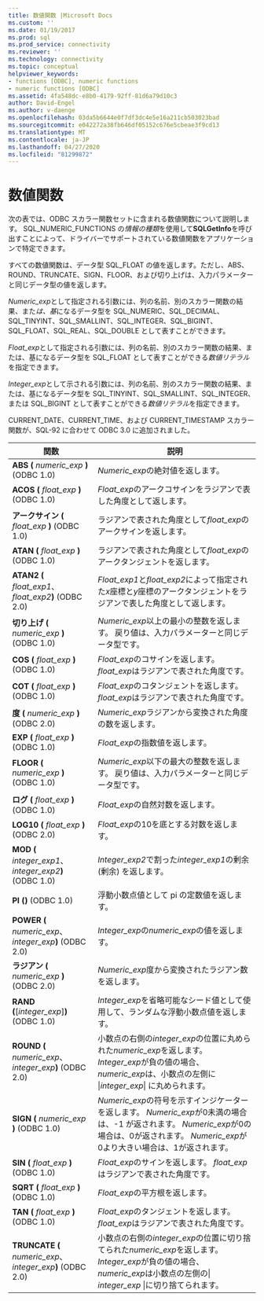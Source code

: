 ```yaml
---
title: 数値関数 |Microsoft Docs
ms.custom: ''
ms.date: 01/19/2017
ms.prod: sql
ms.prod_service: connectivity
ms.reviewer: ''
ms.technology: connectivity
ms.topic: conceptual
helpviewer_keywords:
- functions [ODBC], numeric functions
- numeric functions [ODBC]
ms.assetid: 4fa548dc-e8b0-4179-92ff-81d6a79d10c3
author: David-Engel
ms.author: v-daenge
ms.openlocfilehash: 03da5b6644e0f7df3dc4e5e16a211cb503023bad
ms.sourcegitcommit: e042272a38fb646df05152c676e5cbeae3f9cd13
ms.translationtype: MT
ms.contentlocale: ja-JP
ms.lasthandoff: 04/27/2020
ms.locfileid: "81299872"
---
```

# <a name="numeric-functions"></a>数値関数
次の表では、ODBC スカラー関数セットに含まれる数値関数について説明します。 SQL_NUMERIC_FUNCTIONS の*情報の種類*を使用して**SQLGetInfo**を呼び出すことによって、ドライバーでサポートされている数値関数をアプリケーションで特定できます。  
  
 すべての数値関数は、データ型 SQL_FLOAT の値を返します。ただし、ABS、ROUND、TRUNCATE、SIGN、FLOOR、および切り上げは、入力パラメーターと同じデータ型の値を返します。  
  
 *Numeric_exp*として指定される引数には、列の名前、別のスカラー関数の結果、また*は、基*になるデータ型を SQL_NUMERIC、SQL_DECIMAL、SQL_TINYINT、SQL_SMALLINT、SQL_INTEGER、SQL_BIGINT、SQL_FLOAT、SQL_REAL、SQL_DOUBLE として表すことができます。  
  
 *Float_exp*として指定される引数には、列の名前、別のスカラー関数の結果、または、基になるデータ型を SQL_FLOAT として表すことができる*数値リテラル*を指定できます。  
  
 *Integer_exp*として示される引数には、列の名前、別のスカラー関数の結果、または、基になるデータ型を SQL_TINYINT、SQL_SMALLINT、SQL_INTEGER、または SQL_BIGINT として表すことができる*数値リテラル*を指定できます。  
  
 CURRENT_DATE、CURRENT_TIME、および CURRENT_TIMESTAMP スカラー関数が、SQL-92 に合わせて ODBC 3.0 に追加されました。  
  
|関数|説明|  
|--------------|-----------------|  
|**ABS (** _numeric_exp_ **)** (ODBC 1.0)|*Numeric_exp*の絶対値を返します。|  
|**ACOS (** _float_exp_ **)** (ODBC 1.0)|*Float_exp*のアークコサインをラジアンで表した角度として返します。|  
|**アークサイン (** _float_exp_ **)** (ODBC 1.0)|ラジアンで表された角度として*float_exp*のアークサインを返します。|  
|**ATAN (** _float_exp_ **)** (ODBC 1.0)|ラジアンで表された角度として*float_exp*のアークタンジェントを返します。|  
|**ATAN2 (** _float_exp1_、 _float_exp2_**)** (ODBC 2.0)|*Float_exp1*と*float_exp2*によって指定された*x*座標と*y*座標のアークタンジェントをラジアンで表した角度として返します。|  
|**切り上げ (** _numeric_exp_ **)** (ODBC 1.0)|*Numeric_exp*以上の最小の整数を返します。 戻り値は、入力パラメーターと同じデータ型です。|  
|**COS (** _float_exp_ **)** (ODBC 1.0)|*Float_exp*のコサインを返します。 *float_exp*はラジアンで表された角度です。|  
|**COT (** _float_exp_ **)** (ODBC 1.0)|*Float_exp*のコタンジェントを返します。 *float_exp*はラジアンで表された角度です。|  
|**度 (** _numeric_exp_ **)** (ODBC 2.0)|*Numeric_exp*ラジアンから変換された角度の数を返します。|  
|**EXP (** _float_exp_ **)** (ODBC 1.0)|*Float_exp*の指数値を返します。|  
|**FLOOR (** _numeric_exp_ **)** (ODBC 1.0)|*Numeric_exp*以下の最大の整数を返します。 戻り値は、入力パラメーターと同じデータ型です。|  
|**ログ (** _float_exp_ **)** (ODBC 1.0)|*Float_exp*の自然対数を返します。|  
|**LOG10 (** _float_exp_ **)** (ODBC 2.0)|*Float_exp*の10を底とする対数を返します。|  
|**MOD (** _integer_exp1_、 _integer_exp2_**)** (ODBC 1.0)|*Integer_exp2*で割った*integer_exp1*の剰余 (剰余) を返します。|  
|**PI ()** (ODBC 1.0)|浮動小数点値として pi の定数値を返します。|  
|**POWER (** _numeric_exp_、 _integer_exp_**)** (ODBC 2.0)|*Integer_exp*の*numeric_exp*の値を返します。|  
|**ラジアン (** _numeric_exp_ **)** (ODBC 2.0)|*Numeric_exp*度から変換されたラジアン数を返します。|  
|**RAND (**[*integer_exp*]**)** (ODBC 1.0)|*Integer_exp*を省略可能なシード値として使用して、ランダムな浮動小数点値を返します。|  
|**ROUND (** _numeric_exp_、 _integer_exp_**)** (ODBC 2.0)|小数点の右側の*integer_exp*の位置に丸められた*numeric_exp*を返します。 *Integer_exp*が負の値の場合、 *numeric_exp*は、小数点の左側に &#124;*integer_exp*&#124; に丸められます。|  
|**SIGN (** _numeric_exp_ **)** (ODBC 1.0)|*Numeric_exp*の符号を示すインジケーターを返します。 *Numeric_exp*が0未満の場合は、-1 が返されます。 *Numeric_exp*が0の場合は、0が返されます。 *Numeric_exp*が0より大きい場合は、1が返されます。|  
|**SIN (** _float_exp_ **)** (ODBC 1.0)|*Float_exp*のサインを返します。 *float_exp*はラジアンで表された角度です。|  
|**SQRT (** _float_exp_ **)** (ODBC 1.0)|*Float_exp*の平方根を返します。|  
|**TAN (** _float_exp_ **)** (ODBC 1.0)|*Float_exp*のタンジェントを返します。 *float_exp*はラジアンで表された角度です。|  
|**TRUNCATE (** _numeric_exp_、 _integer_exp_**)** (ODBC 2.0)|小数点の右側の*integer_exp*の位置に切り捨てられた*numeric_exp*を返します。 *Integer_exp*が負の値の場合、 *numeric_exp*は小数点の左側の&#124; *integer_exp* &#124;に切り捨てられます。|

